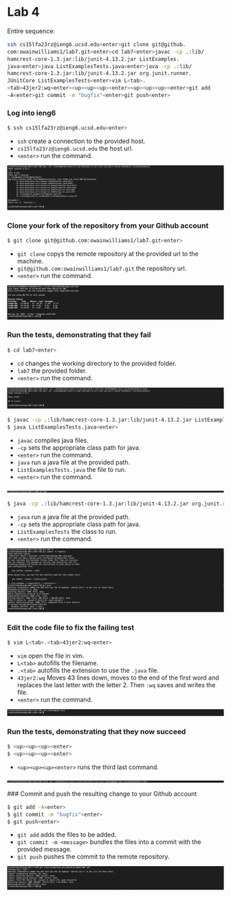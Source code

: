 # Lab 4

Entire sequence:

```bash
ssh cs15lfa23rz@ieng6.ucsd.edu<enter>git clone git@github.
com:owainwilliams1/lab7.git<enter>cd lab7<enter>javac -cp .:lib/
hamcrest-core-1.3.jar:lib/junit-4.13.2.jar ListExamples.
java<enter>java ListExamplesTests.java<enter>java -cp .:lib/
hamcrest-core-1.3.jar:lib/junit-4.13.2.jar org.junit.runner.
JUnitCore ListExamplesTests<enter>vim L<tab>.
<tab>43jer2:wq<enter><up><up><up><enter><up><up><up><enter>git add 
-A<enter>git commit -m "bugfix"<enter>git push<enter>
```

### Log into ieng6

```bash
$ ssh cs15lfa23rz@ieng6.ucsd.edu<enter>
```

- `ssh` create a connection to the provided host.
- `cs15lfa23rz@ieng6.ucsd.edu` the host url.
- `<enter>` run the command.

![Image](assets/Lab4-1.png)

### Clone your fork of the repository from your Github account

```bash
$ git clone git@github.com:owainwilliams1/lab7.git<enter>
```

- `git clone` copys the remote repository at the provided url to the machine.
- `git@github.com:owainwilliams1/lab7.git` the repository url.
- `<enter>` run the command.

![Image](assets/Lab4-2.png)

### Run the tests, demonstrating that they fail

```bash
$ cd lab7<enter>
```

- `cd` changes the working directory to the provided folder.
- `lab7` the provided folder.
- `<enter>` run the command.

![Image](assets/Lab4-3.png)

```bash
$ javac -cp .:lib/hamcrest-core-1.3.jar:lib/junit-4.13.2.jar ListExamples.java<enter>
$ java ListExamplesTests.java<enter>
```

- `javac` compiles java files.
- `-cp` sets the appropriate class path for java.
- `<enter>` run the command.
- `java` run a java file at the provided path.
- `ListExamplesTests.java` the file to run.
- `<enter>` run the command.

![Image](assets/Lab4-4.png)

```bash
$ java -cp .:lib/hamcrest-core-1.3.jar:lib/junit-4.13.2.jar org.junit.runner.JUnitCore ListExamplesTests<enter>
```

- `java` run a java file at the provided path.
- `-cp` sets the appropriate class path for java.
- `ListExamplesTests` the class to run.
- `<enter>` run the command.

![Image](assets/Lab4-5.png)

### Edit the code file to fix the failing test

```bash
$ vim L<tab>.<tab>43jer2:wq<enter>
```

- `vim` open the file in vim.
- `L<tab>` autofills the filename.
- `.<tab>` autofills the extension to use the `.java` file.
- `43jer2:wq` Moves 43 lines down, moves to the end of the first word and replaces the last letter with the letter 2. Then `:wq` saves and writes the file.
- `<enter>` run the command.

![Image](assets/Lab4-6.png)

### Run the tests, demonstrating that they now succeed

```bash
$ <up><up><up><enter>
$ <up><up><up><enter>
```

- `<up><up><up><enter>` runs the third last command.

![Image](assets/Lab4-7.png)

### Commit and push the resulting change to your Github account

```bash
$ git add -A<enter>
$ git commit -m "bugfix"<enter>
$ git push<enter>
```

- `git add` adds the files to be added.
- `git commit -m <message>` bundles the files into a commit with the provided message.
- `git push` pushes the commit to the remote repository.

![Image](assets/Lab4-8.png)
